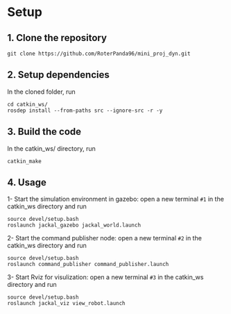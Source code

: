 # Setup

## 1. Clone the repository
```
git clone https://github.com/RoterPanda96/mini_proj_dyn.git
```

## 2. Setup dependencies
In the cloned folder, run
```
cd catkin_ws/
rosdep install --from-paths src --ignore-src -r -y
```

## 3. Build the code
In the catkin_ws/ directory, run 
```
catkin_make
```

## 4. Usage

1-   Start the simulation environment in gazebo: open a new terminal `#1` in the catkin_ws directory and run
```
source devel/setup.bash
roslaunch jackal_gazebo jackal_world.launch 
```
2-   Start the command publisher node: open a new terminal `#2` in the catkin_ws directory and run
```
source devel/setup.bash
roslaunch command_publisher command_publisher.launch 
```
3-   Start Rviz for visulization: open a new terminal `#3` in the catkin_ws directory and run
```
source devel/setup.bash
roslaunch jackal_viz view_robot.launch
```
